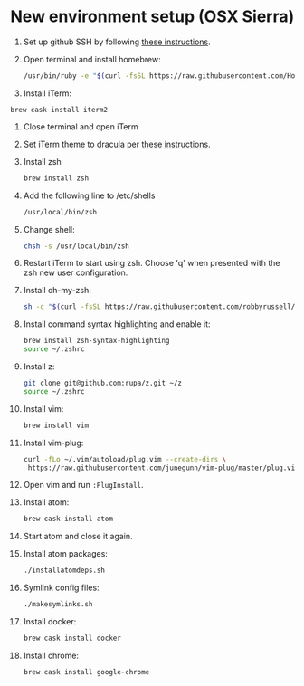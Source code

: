 # New environment setup (OSX Sierra)

1. Set up github SSH by following [these instructions](https://help.github.com/articles/generating-an-ssh-key/).

1. Open terminal and install homebrew:
   ```sh
   /usr/bin/ruby -e "$(curl -fsSL https://raw.githubusercontent.com/Homebrew/install/master/install)"
   ```

1. Install iTerm:
  ```
  brew cask install iterm2
  ```

1. Close terminal and open iTerm

1. Set iTerm theme to dracula per [these instructions](https://draculatheme.com/iterm/).

1. Install zsh
   ```sh
   brew install zsh
   ```

1. Add the following line to /etc/shells
   ```sh
   /usr/local/bin/zsh
   ```

1. Change shell:
   ```sh
   chsh -s /usr/local/bin/zsh
   ```

1. Restart iTerm to start using zsh. Choose 'q' when presented with the zsh new user configuration.

1. Install oh-my-zsh:
   ```sh
   sh -c "$(curl -fsSL https://raw.githubusercontent.com/robbyrussell/oh-my-zsh/master/tools/install.sh)"
   ```

1. Install command syntax highlighting and enable it:
   ```sh
   brew install zsh-syntax-highlighting
   source ~/.zshrc
   ```

1. Install z:
   ```sh
   git clone git@github.com:rupa/z.git ~/z
   source ~/.zshrc
   ```

1. Install vim:
   ```sh
   brew install vim
   ```

1. Install vim-plug:
   ```sh
   curl -fLo ~/.vim/autoload/plug.vim --create-dirs \
    https://raw.githubusercontent.com/junegunn/vim-plug/master/plug.vim
   ```

1. Open vim and run ```:PlugInstall```.

1. Install atom:
   ```sh
   brew cask install atom
   ```

1. Start atom and close it again.

1. Install atom packages:
   ```sh
   ./installatomdeps.sh
   ```

1. Symlink config files:
   ```sh
   ./makesymlinks.sh
   ```

1. Install docker:
   ```sh
   brew cask install docker
   ```

1. Install chrome:
    ```sh
    brew cask install google-chrome
    ```
